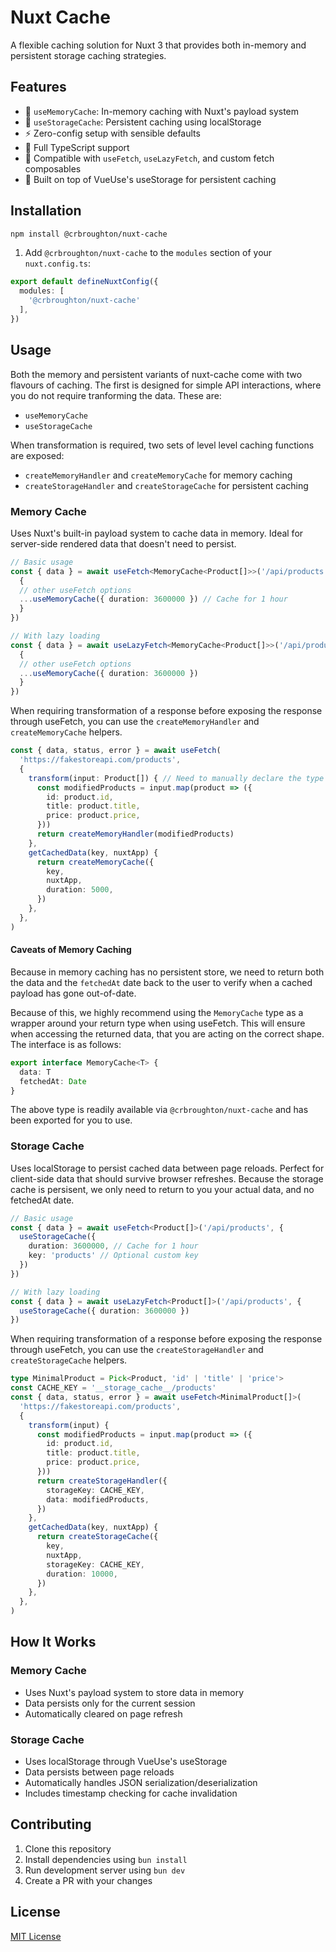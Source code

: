 # Nuxt Cache


A flexible caching solution for Nuxt 3 that provides both in-memory and persistent storage caching strategies.

## Features

- 🧠 `useMemoryCache`: In-memory caching with Nuxt's payload system
- 💾 `useStorageCache`: Persistent caching using localStorage
- ⚡️ Zero-config setup with sensible defaults
- 🎯 Full TypeScript support
- 🔄 Compatible with `useFetch`, `useLazyFetch`, and custom fetch composables
- 💪 Built on top of VueUse's useStorage for persistent caching

## Installation

```bash
npm install @crbroughton/nuxt-cache
```

1. Add `@crbroughton/nuxt-cache` to the `modules` section of your `nuxt.config.ts`:

```ts
export default defineNuxtConfig({
  modules: [
    '@crbroughton/nuxt-cache'
  ],
})
```

## Usage

Both the memory and persistent variants of nuxt-cache come with two
flavours of caching. The first is designed for simple API interactions,
where you do not require tranforming the data. These are:

- `useMemoryCache`
- `useStorageCache`

When transformation is required, two sets of level level caching functions are exposed:

- `createMemoryHandler` and `createMemoryCache` for memory caching
- `createStorageHandler` and `createStorageCache`
for persistent caching

### Memory Cache

Uses Nuxt's built-in payload system to cache data in memory. Ideal for server-side rendered data that doesn't need to persist.

```ts
// Basic usage
const { data } = await useFetch<MemoryCache<Product[]>>('/api/products', {
  {
  // other useFetch options
  ...useMemoryCache({ duration: 3600000 }) // Cache for 1 hour
  }
})

// With lazy loading
const { data } = await useLazyFetch<MemoryCache<Product[]>>('/api/products', {
  {
  // other useFetch options
  ...useMemoryCache({ duration: 3600000 })
  }
})
```

When requiring transformation of a response before exposing
the response through useFetch, you can use the `createMemoryHandler`
and `createMemoryCache` helpers.

```ts
const { data, status, error } = await useFetch(
  'https://fakestoreapi.com/products',
  {
    transform(input: Product[]) { // Need to manually declare the type here
      const modifiedProducts = input.map(product => ({
        id: product.id,
        title: product.title,
        price: product.price,
      }))
      return createMemoryHandler(modifiedProducts)
    },
    getCachedData(key, nuxtApp) {
      return createMemoryCache({
        key,
        nuxtApp,
        duration: 5000,
      })
    },
  },
)
```

#### Caveats of Memory Caching

Because in memory caching has no persistent store, we need to return both the data and
the `fetchedAt` date back to the user to verify when a cached payload has gone out-of-date.

Because of this, we highly recommend using the `MemoryCache` type as a wrapper around
your return type when using useFetch. This will ensure when accessing the returned data,
that you are acting on the correct shape. The interface is as follows:

```ts
export interface MemoryCache<T> {
  data: T
  fetchedAt: Date
}
```

The above type is readily available via `@crbroughton/nuxt-cache` and
has been exported for you to use.

### Storage Cache

Uses localStorage to persist cached data between page reloads. Perfect for client-side data that should survive browser refreshes. Because the storage cache is persisent, we only need to
return to you your actual data, and no fetchedAt date.

```ts
// Basic usage
const { data } = await useFetch<Product[]>('/api/products', {
  useStorageCache({ 
    duration: 3600000, // Cache for 1 hour
    key: 'products' // Optional custom key
  })
})

// With lazy loading
const { data } = await useLazyFetch<Product[]>('/api/products', {
  useStorageCache({ duration: 3600000 })
})
```

When requiring transformation of a response before exposing
the response through useFetch, you can use the `createStorageHandler`
and `createStorageCache` helpers.

```ts
type MinimalProduct = Pick<Product, 'id' | 'title' | 'price'>
const CACHE_KEY = '__storage_cache__/products'
const { data, status, error } = await useFetch<MinimalProduct[]>(
  'https://fakestoreapi.com/products',
  {
    transform(input) {
      const modifiedProducts = input.map(product => ({
        id: product.id,
        title: product.title,
        price: product.price,
      }))
      return createStorageHandler({
        storageKey: CACHE_KEY,
        data: modifiedProducts,
      })
    },
    getCachedData(key, nuxtApp) {
      return createStorageCache({
        key,
        nuxtApp,
        storageKey: CACHE_KEY,
        duration: 10000,
      })
    },
  },
)
```
## How It Works

### Memory Cache
- Uses Nuxt's payload system to store data in memory
- Data persists only for the current session
- Automatically cleared on page refresh

### Storage Cache
- Uses localStorage through VueUse's useStorage
- Data persists between page reloads
- Automatically handles JSON serialization/deserialization
- Includes timestamp checking for cache invalidation

## Contributing

1. Clone this repository
2. Install dependencies using `bun install`
3. Run development server using `bun dev`
4. Create a PR with your changes

## License

[MIT License](./LICENSE)